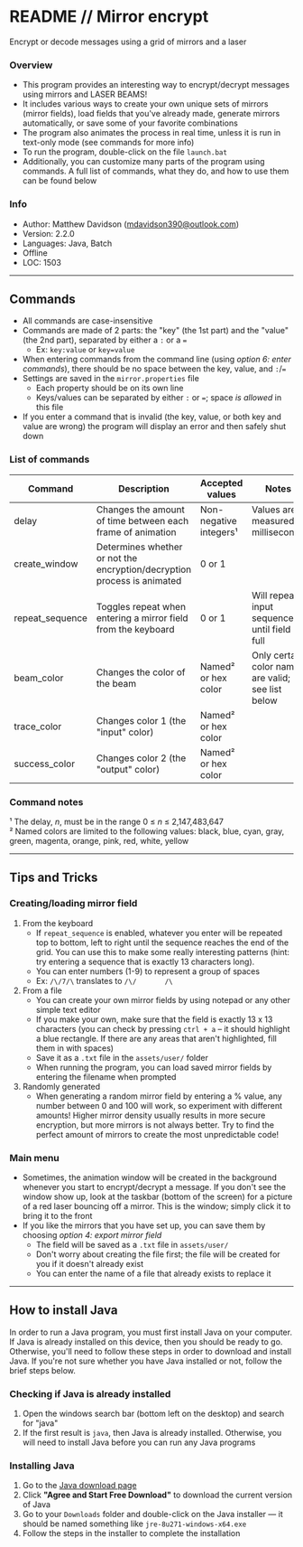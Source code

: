 # README // Mirror encrypt

Encrypt or decode messages using a grid of mirrors and a laser

### Overview
- This program provides an interesting way to encrypt/decrypt messages using mirrors and LASER BEAMS!
- It includes various ways to create your own unique sets of mirrors (mirror fields), load fields that you've already made,
  generate mirrors automatically, or save some of your favorite combinations
- The program also animates the process in real time, unless it is run in text-only mode (see commands for more info)
- To run the program, double-click on the file `launch.bat`
- Additionally, you can customize many parts of the program using commands. A full list of commands, what they do,
  and how to use them can be found below

### Info
- Author: Matthew Davidson (mdavidson390@outlook.com)
- Version: 2.2.0
- Languages: Java, Batch
- Offline
- LOC: 1503

---

## Commands

- All commands are case-insensitive
- Commands are made of 2 parts: the "key" (the 1st part) and the "value" (the 2nd part), separated by either a `:` or a `=`
  - Ex: `key:value` or `key=value`
- When entering commands from the command line (using *option 6: enter commands*), there should be no space between the key, value, and `:`/`=`
- Settings are saved in the `mirror.properties` file
  - Each property should be on its own line
  - Keys/values can be separated by either `:` or `=`; space *is allowed* in this file
- If you enter a command that is invalid (the key, value, or both key and value are wrong) the program will display an error
  and then safely shut down

### List of commands
|     Command     |                               Description                               |      Accepted values     |                        Notes                       |
| --------------- | ----------------------------------------------------------------------- | ------------------------ | -------------------------------------------------- |
| delay           | Changes the amount of time between each frame of animation              | Non-negative integers¹   | Values are measured in milliseconds                |
| create_window   | Determines whether or not the encryption/decryption process is animated | 0 or 1                   |                                                    |
| repeat_sequence | Toggles repeat when entering a mirror field from the keyboard           | 0 or 1                   | Will repeat input sequence until field is full     |
| beam_color      | Changes the color of the beam                                           | Named² or hex color      | Only certain color names are valid; see list below |
| trace_color     | Changes color 1 (the "input" color)                                     | Named² or hex color      |                                                    |
| success_color   | Changes color 2 (the "output" color)                                    | Named² or hex color      |                                                    |

### Command notes
¹ The delay, *n*, must be in the range 0 ≤ *n* ≤ 2,147,483,647 \
² Named colors are limited to the following values: black, blue, cyan, gray, green, magenta, orange, pink, red, white, yellow 

---

## Tips and Tricks

### Creating/loading mirror field
1. From the keyboard
    - If `repeat_sequence` is enabled, whatever you enter will be repeated top to bottom, left to right until the sequence reaches the end of the grid.
      You can use this to make some really interesting patterns (hint: try entering a sequence that is exactly 13 characters long).
    - You can enter numbers (1-9) to represent a group of spaces
    - Ex: `/\/7/\` translates to `/\/       /\`
2. From a file
    - You can create your own mirror fields by using notepad or any other simple text editor
    - If you make your own, make sure that the field is exactly 13 x 13 characters (you can check by pressing `ctrl + a` –
      it should highlight a blue rectangle. If there are any areas that aren't highlighted, fill them in with spaces)
    - Save it as a `.txt` file in the `assets/user/` folder
    - When running the program, you can load saved mirror fields by entering the filename when prompted
3. Randomly generated
    - When generating a random mirror field by entering a % value, any number between 0 and 100 will work, so experiment with
      different amounts! Higher mirror density usually results in more secure encryption, but more mirrors is not always
      better. Try to find the perfect amount of mirrors to create the most unpredictable code!

### Main menu
- Sometimes, the animation window will be created in the background whenever you start to encrypt/decrypt a message. If you
  don't see the window show up, look at the taskbar (bottom of the screen) for a picture of a red laser bouncing off
  a mirror. This is the window; simply click it to bring it to the front
- If you like the mirrors that you have set up, you can save them by choosing *option 4: export mirror field*
  - The field will be saved as a `.txt` file in `assets/user/`
  - Don't worry about creating the file first; the file will be created for you if it doesn't already exist
  - You can enter the name of a file that already exists to replace it

---

## How to install Java

In order to run a Java program, you must first install Java on your computer. If Java is already installed on this device, 
then you should be ready to go. Otherwise, you'll need to follow these steps in order to download and install Java. If you're
not sure whether you have Java installed or not, follow the brief steps below.

### Checking if Java is already installed
1. Open the windows search bar (bottom left on the desktop) and search for "java"
2. If the first result is `java`, then Java is already installed. Otherwise, you will need to install Java before you can run any Java programs

### Installing Java
1. Go to the [Java download page](https://java.com/en/download/)
2. Click **"Agree and Start Free Download"** to download the current version of Java
3. Go to your `Downloads` folder and double-click on the Java installer — it should be named something like `jre-8u271-windows-x64.exe`
4. Follow the steps in the installer to complete the installation
